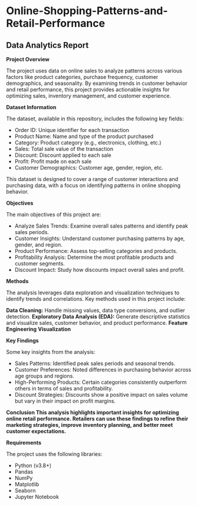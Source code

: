 # Online-Shopping-Patterns-and-Retail-Performance
## Data Analytics Report

**Project Overview**

The project uses data on online sales to analyze patterns across various factors like product categories, purchase frequency, customer demographics, and seasonality. By examining trends in customer behavior and retail performance, this project provides actionable insights for optimizing sales, inventory management, and customer experience.

**Dataset Information**

The dataset, available in this repository, includes the following key fields:

* Order ID: Unique identifier for each transaction
* Product Name: Name and type of the product purchased
* Category: Product category (e.g., electronics, clothing, etc.)
* Sales: Total sale value of the transaction
* Discount: Discount applied to each sale
* Profit: Profit made on each sale
* Customer Demographics: Customer age, gender, region, etc.

This dataset is designed to cover a range of customer interactions and purchasing data, with a focus on identifying patterns in online shopping behavior.

**Objectives**

The main objectives of this project are:

* Analyze Sales Trends: Examine overall sales patterns and identify peak sales periods.
* Customer Insights: Understand customer purchasing patterns by age, gender, and region.
* Product Performance: Assess top-selling categories and products.
* Profitability Analysis: Determine the most profitable products and customer segments.
* Discount Impact: Study how discounts impact overall sales and profit.

**Methods**

The analysis leverages data exploration and visualization techniques to identify trends and correlations. Key methods used in this project include:

**Data Cleaning:** Handle missing values, data type conversions, and outlier detection.
**Exploratory Data Analysis (EDA):** Generate descriptive statistics and visualize sales, customer behavior, and product performance.
**Feature Engineering**
**Visualization**

**Key Findings**

Some key insights from the analysis:

* Sales Patterns: Identified peak sales periods and seasonal trends.
* Customer Preferences: Noted differences in purchasing behavior across age groups and regions.
* High-Performing Products: Certain categories consistently outperform others in terms of sales and profitability.
* Discount Strategies: Discounts show a positive impact on sales volume but vary in their impact on profit margins.

**Conclusion
This analysis highlights important insights for optimizing online retail performance. Retailers can use these findings to refine their marketing strategies, improve inventory planning, and better meet customer expectations.**

**Requirements**

The project uses the following libraries:

* Python (v3.8+)
* Pandas
* NumPy
* Matplotlib
* Seaborn
* Jupyter Notebook
